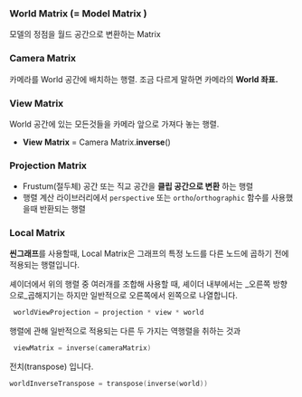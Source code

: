 
### World Matrix (= Model Matrix )

모델의 정점을 월드 공간으로 변환하는 Matrix

### Camera Matrix

카메라를 World 공간에 배치하는 행렬. 조금 다르게 말하면  카메라의 **World 좌표.**

### View Matrix

World 공간에 있는 모든것들을 카메라 앞으로 가져다 놓는 행렬. 
- **View** **Matrix** = Camera Matrix.**inverse**()

### Projection Matrix

- Frustum(절두체) 공간 또는 직교 공간을 **클립 공간으로 변환** 하는 행렬
- 행렬 계산 라이브러리에서 `perspective` 또는 `ortho`/`orthographic` 함수를 사용했을때 반환되는 행렬
### Local Matrix

**씬그래프**를 사용할때, Local Matrix은 그래프의 특정 노드를 다른 노드에 곱하기 전에 적용되는 행렬입니다.


셰이더에서 위의 행렬 중 여러개를 조합해 사용할 때, 셰이더 내부에서는 _오른쪽 방향으로_곱해지기는 하지만 일반적으로 오른쪽에서 왼쪽으로 나열합니다. 
```cpp
 worldViewProjection = projection * view * world
```

행렬에 관해 일반적으로 적용되는 다른 두 가지는 역행렬을 취하는 것과

```cpp title:Inverse
 viewMatrix = inverse(cameraMatrix)
```

전치(transpose) 입니다.
```cpp title:Transpose
worldInverseTranspose = transpose(inverse(world))
```
